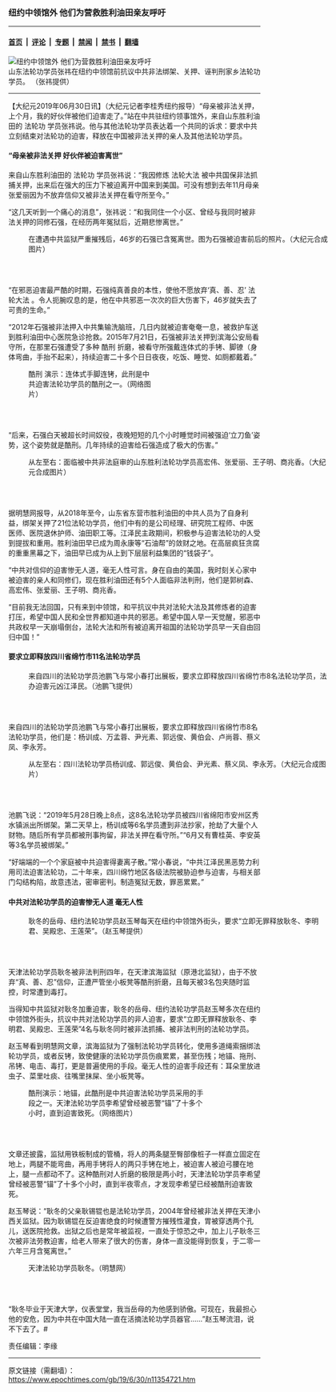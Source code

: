 ### 纽约中领馆外 他们为营救胜利油田亲友呼吁

---

#### [首页](../../../..?n11354721) &nbsp;|&nbsp; [评论](../../../../../epoch-comment?n11354721) &nbsp;|&nbsp; [专题](../../../../../epoch-special?n11354721) &nbsp;|&nbsp; [禁闻](../../../../../epoch-news?n11354721) &nbsp;|&nbsp; [禁书](../../../../../books?n11354721) &nbsp;|&nbsp; [翻墙](https://github.com/gfw-breaker/nogfw/blob/master/README.md?n11354721)


<div><img alt="纽约中领馆外 他们为营救胜利油田亲友呼吁" class="attachment-djy_600_400 size-djy_600_400 wp-post-image" src="https://i.epochtimes.com/assets/uploads/2019/06/15acb79b50f63d6e_ttl7dayane_15ac75390e4e490a_ttl7daykPJ_a0278e2a0822d217-600x400.jpg"/>
<div class="caption">
 山东法轮功学员张祎在纽约中领馆前抗议中共非法绑架、关押、诬判刑家乡法轮功学员。 （张祎提供）
</div></div><hr/><div class="post_content" id="artbody" itemprop="articleBody">
 <!-- article content begin -->
 <p>
  【大纪元2019年06月30日讯】（大纪元记者李桂秀纽约报导）“母亲被非法关押，上个月，我的好伙伴被他们迫害走了。”站在中共驻纽约领事馆外，来自山东胜利油田的
  <ok href="https://www.epochtimes.com/gb/tag/%E6%B3%95%E8%BD%AE%E5%8A%9F.html">
   法轮功
  </ok>
  学员张祎说。他与其他法轮功学员表达着一个共同的诉求：要求中共立刻结束对法轮功的迫害，释放在中国被非法关押的亲人及其他法轮功学员。
 </p>
 <h4>
  “母亲被非法关押 好伙伴被迫害离世”
 </h4>
 <p>
  来自山东胜利油田的
  <ok href="https://www.epochtimes.com/gb/tag/%E6%B3%95%E8%BD%AE%E5%8A%9F.html">
   法轮功
  </ok>
  学员张祎说：“我因修炼
  <ok href="https://www.epochtimes.com/gb/tag/%E6%B3%95%E8%BD%AE%E5%A4%A7%E6%B3%95.html">
   法轮大法
  </ok>
  被中共国保非法抓捕关押，出来后在强大的压力下被迫离开中国来到美国。可没有想到去年11月母亲张爱丽因为不放弃信仰又被非法关押在看守所至今。”
 </p>
 <p>
  “这几天听到一个痛心的消息”，张祎说：“和我同住一个小区、曾经与我同时被非法关押的同修石强，在经历两年冤狱后，近期悲惨离世。”
 </p>
 <figure aria-describedby="caption-attachment-11362846" class="wp-caption aligncenter" id="attachment_11362846" style="width: 600px">
  <ok href="https://i.epochtimes.com/assets/uploads/2019/07/a122.jpg" target="_blank">
   <img alt="" class="wp-image-11362846" src="https://i.epochtimes.com/assets/uploads/2019/07/a122-600x399.jpg"/>
  </ok>
  <br/><figcaption class="wp-caption-text" id="caption-attachment-11362846">
   在遭遇中共监狱严重摧残后，46岁的石强已含冤离世。图为石强被迫害前后的照片。（大纪元合成图片）
  </figcaption><br/>
 </figure><br/>
 <p>
  “在邪恶迫害最严酷的时期，石强纯真善良的本性，使他不愿放弃‘真、善、忍’
  <ok href="https://www.epochtimes.com/gb/tag/%E6%B3%95%E8%BD%AE%E5%A4%A7%E6%B3%95.html">
   法轮大法
  </ok>
  。令人扼腕叹息的是，他在中共邪恶一次次的巨大伤害下，46岁就失去了可贵的生命。”
 </p>
 <p>
  “2012年石强被非法押入中共集输洗脑班，几日内就被迫害奄奄一息，被救护车送到胜利油田中心医院急诊抢救。2015年7月21日，石强被非法关押到滨海公安局看守所，在那里石强遭受了多种
  <ok href="https://www.epochtimes.com/gb/tag/%E9%85%B7%E5%88%91.html">
   酷刑
  </ok>
  折磨，被看守所强戴连体式的手铐、脚镣（身体弯曲，手抬不起来），​​​​持续迫害二十多个日日夜夜，吃饭、睡觉、如厕都戴着。”
 </p>
 <figure aria-describedby="caption-attachment-11354759" class="wp-caption aligncenter" id="attachment_11354759" style="width: 252px">
  <ok href="https://i.epochtimes.com/assets/uploads/2019/06/15acb79b50f4801e_ttl7dayW2V_2001-11-22-kx-7-4.jpg" target="_blank">
   <img alt="" class="wp-image-11354759" src="https://i.epochtimes.com/assets/uploads/2019/06/15acb79b50f4801e_ttl7dayW2V_2001-11-22-kx-7-4.jpg"/>
  </ok>
  <br/><figcaption class="wp-caption-text" id="caption-attachment-11354759">
   <ok href="https://www.epochtimes.com/gb/tag/%E9%85%B7%E5%88%91.html">
    酷刑
   </ok>
   演示：连体式手脚连铐，此刑是中共迫害法轮功学员的酷刑之一。（网络图片）
  </figcaption><br/>
 </figure><br/>
 <p>
  “后来，石强白天被超长时间奴役，夜晚短短的几个小时睡觉时间被强迫‘立刀鱼’姿势，这个姿势就是酷刑。几年持续的迫害给石强造成了极大的伤害。”
 </p>
 <figure aria-describedby="caption-attachment-11354760" class="wp-caption aligncenter" id="attachment_11354760" style="width: 596px">
  <ok href="https://i.epochtimes.com/assets/uploads/2019/06/15acb79b50f40ed6_ttl7dayUtH_2019-06-29_104301.jpg" target="_blank">
   <img alt="" class="wp-image-11354760 size-full" src="https://i.epochtimes.com/assets/uploads/2019/06/15acb79b50f40ed6_ttl7dayUtH_2019-06-29_104301.jpg"/>
  </ok>
  <br/><figcaption class="wp-caption-text" id="caption-attachment-11354760">
   从左至右：面临被中共非法庭审的山东胜利法轮功学员高宏伟、张爱丽、王子明、商兆香。（大纪元合成图片）
  </figcaption><br/>
 </figure><br/>
 <p>
  据明慧网报导，从2018年至今，山东省东营市胜利油田的中共人员为了自身利益，绑架关押了21位法轮功学员，他们中有的是公司经理、研究院工程师、中医医师、医院退休护师、油田职工等。江泽民主政期间，积极参与迫害法轮功的人受到提拔和重用。胜利油田早已成为周永康等“石油帮”的敛财之地。在高层疯狂贪腐的重重黑幕之下，油田早已成为从上到下层层利益集团的“钱袋子”。
 </p>
 <p>
  “中共对信仰的迫害惨无人道，毫无人性可言。身在自由的美国，我时刻关心家中被迫害的亲人和同修们，现在胜利油田还有5个人面临非法判刑，他们是郭树森、高宏伟、张爱丽、王子明、商兆香。
 </p>
 <p>
  “目前我无法回国，只有来到中领馆，和平抗议中共对法轮大法及其修炼者的迫害打压，希望中国人民和全世界都知道中共的邪恶。希望中国人早一天觉醒，邪恶中共政权早一天崩塌倒台，法轮大法和所有被迫离开祖国的法轮功学员早一天自由回归中国！”
 </p>
 <h4>
  要求立即释放四川省绵竹市11名法轮功学员
 </h4>
 <figure aria-describedby="caption-attachment-11354762" class="wp-caption aligncenter" id="attachment_11354762" style="width: 600px">
  <ok href="https://i.epochtimes.com/assets/uploads/2019/06/15acb8c36a15f28e_ttl7daywrt_15acb876a46acb34_ttl7dayxF5_b8e1b09a84bba3de.jpg" target="_blank">
   <img alt="" class="wp-image-11354762 size-large" src="https://i.epochtimes.com/assets/uploads/2019/06/15acb8c36a15f28e_ttl7daywrt_15acb876a46acb34_ttl7dayxF5_b8e1b09a84bba3de-600x450.jpg"/>
  </ok>
  <br/><figcaption class="wp-caption-text" id="caption-attachment-11354762">
   来自四川的法轮功学员池鹏飞与常小春打出展板，要求立即释放四川省绵竹市8名法轮功学员，法办迫害元凶江泽民。（池鹏飞提供）
  </figcaption><br/>
 </figure><br/>
 <p>
  来自四川的法轮功学员池鹏飞与常小春打出展板，要求立即释放四川省绵竹市8名法轮功学员，他们是：杨训成、万孟蓉、尹光素、郭远俊、黄伯会、卢尚蓉、蔡义凤、李永芳。
 </p>
 <figure aria-describedby="caption-attachment-11354763" class="wp-caption aligncenter" id="attachment_11354763" style="width: 600px">
  <ok href="https://i.epochtimes.com/assets/uploads/2019/06/15acb8c36a139516_ttl7day2Du_2019-06-29_123737.jpg" target="_blank">
   <img alt="" class="wp-image-11354763 size-large" src="https://i.epochtimes.com/assets/uploads/2019/06/15acb8c36a139516_ttl7day2Du_2019-06-29_123737-600x128.jpg"/>
  </ok>
  <br/><figcaption class="wp-caption-text" id="caption-attachment-11354763">
   从左至右：四川法轮功学员杨训成、郭远俊、黄伯会、尹光素、蔡义凤、李永芳。（大纪元合成图片）
  </figcaption><br/>
 </figure><br/>
 <p>
  池鹏飞说：“2019年5月28日晚上8点，这8名法轮功学员被四川省绵阳市安州区秀水镇派出所绑架。第二天早上，杨训成等6名学员遭到非法抄家，抢劫了大量个人财物。随后所有学员都被刑事拘留，非法关押在看守所。”“6月又有曹桂英、李安英等3名学员被绑架。”
 </p>
 <p>
  “好端端的一个个家庭被中共迫害得妻离子散。”常小春说，“中共江泽民黑恶势力利用司法迫害法轮功，二十年来，四川绵竹地区各级法院被胁迫参与迫害，与相关部门勾结构陷，故意违法，密审密判。制造冤狱无数，罪恶累累。”
 </p>
 <h4>
  中共对法轮功学员的迫害惨无人道 毫无人性
 </h4>
 <figure aria-describedby="caption-attachment-11354764" class="wp-caption aligncenter" id="attachment_11354764" style="width: 600px">
  <ok href="https://i.epochtimes.com/assets/uploads/2019/06/15acbc7607ce4a3e_ttl7daytTq_15ac74a5c6b8aa1a_ttl7dayLEN_6f1debbd7fb94b40.jpg" target="_blank">
   <img alt="" class="wp-image-11354764 size-large" src="https://i.epochtimes.com/assets/uploads/2019/06/15acbc7607ce4a3e_ttl7daytTq_15ac74a5c6b8aa1a_ttl7dayLEN_6f1debbd7fb94b40-600x338.jpg"/>
  </ok>
  <br/><figcaption class="wp-caption-text" id="caption-attachment-11354764">
   耿冬的岳母、纽约法轮功学员赵玉琴每天在纽约中领馆外街头，要求“立即无罪释放耿冬、李明君、吴殿忠、王莲荣”。（赵玉琴提供）
  </figcaption><br/>
 </figure><br/>
 <p>
  天津法轮功学员耿冬被非法判刑四年，在天津滨海监狱（原港北监狱），由于不放弃“真、善、忍”信仰，正遭严管坐小板凳等酷刑折磨，且每天被3名包夹随时监控，时常遭到毒打。
 </p>
 <p>
  当得知中共监狱对耿冬加重迫害，耿冬的岳母、纽约法轮功学员赵玉琴多次在纽约中领馆外街头，抗议中共对法轮功学员的非人迫害，要求“立即无罪释放耿冬、李明君、吴殿忠、王莲荣”4名与耿冬同时被非法抓捕、被非法判刑的法轮功学员。
 </p>
 <p>
  赵玉琴看到明慧网文章，滨海监狱为了强制法轮功学员转化，使用多道绳索捆绑法轮功学员，或者反铐，致使健康的法轮功学员伤痕累累，甚至伤残；地锚、拖刑、吊铐、电击、毒打，更是普遍使用的手段。毫无人性的迫害手段还有：耳朵里放进虫子、菜里吐痰、往嘴里抹屎、坐小板凳等。
 </p>
 <figure aria-describedby="caption-attachment-11354755" class="wp-caption aligncenter" id="attachment_11354755" style="width: 350px">
  <ok href="https://i.epochtimes.com/assets/uploads/2019/06/15acbc7607cd6f7e_ttl7dayS69_2019-6-23-203931-4-ss.jpg" target="_blank">
   <img alt="" class="wp-image-11354755 size-full" src="https://i.epochtimes.com/assets/uploads/2019/06/15acbc7607cd6f7e_ttl7dayS69_2019-6-23-203931-4-ss.jpg"/>
  </ok>
  <br/><figcaption class="wp-caption-text" id="caption-attachment-11354755">
   酷刑演示：地锚，此酷刑是中共迫害法轮功学员采用的手段之一。天津法轮功学员李希望曾经被恶警“锚”了十多个小时，直到迫害致死。（网络图片）
  </figcaption><br/>
 </figure><br/>
 <p>
  文章还披露，监狱用铁板制成的管桶，将人的两条腿至臀部像桩子一样直立固定在地上，两腿不能弯曲，再用手铐将人的两只手铐在地上，被迫害人被迫弓腰在地上，腿一点都动不了。这种酷刑对人折磨的极限是两小时，天津法轮功学员李希望曾经被恶警“锚”了十多个小时，直到半夜零点，才发现李希望已经被酷刑迫害致死。
 </p>
 <p>
  赵玉琴说：“耿冬的父亲耿锡锟也是法轮功学员，2004年曾经被非法关押在天津小西关监狱。因为耿锡锟在反迫害绝食的时候遭警方摧残性灌食，胃被穿透两个孔儿，送医院抢救。出狱之后也是常年被监视，一直处于惊恐之中，加上儿子耿冬三次被非法劳教迫害，给老人带来了很大的伤害，身体一直没能得到恢复，于二零一六年三月含冤离世。”
 </p>
 <figure aria-describedby="caption-attachment-11354765" class="wp-caption aligncenter" id="attachment_11354765" style="width: 241px">
  <ok href="https://i.epochtimes.com/assets/uploads/2019/06/15acbc7607cda62e_ttl7dayTtW___.jpg" target="_blank">
   <img alt="" class="wp-image-11354765 size-full" src="https://i.epochtimes.com/assets/uploads/2019/06/15acbc7607cda62e_ttl7dayTtW___.jpg"/>
  </ok>
  <br/><figcaption class="wp-caption-text" id="caption-attachment-11354765">
   天津法轮功学员耿冬。（明慧网）
  </figcaption><br/>
 </figure><br/>
 <p>
  “耿冬毕业于天津大学，仪表堂堂，我当岳母的为他感到骄傲。可现在，我最担心他的安危，因为中共在中国大陆一直在活摘法轮功学员器官……”赵玉琴流泪，说不下去了。#
 </p>
 <p>
  责任编辑：李缘
 </p>
 <!-- article content end -->
 <div id="below_article_ad">
 </div>
</div>


---

原文链接（需翻墙）：https://www.epochtimes.com/gb/19/6/30/n11354721.htm
